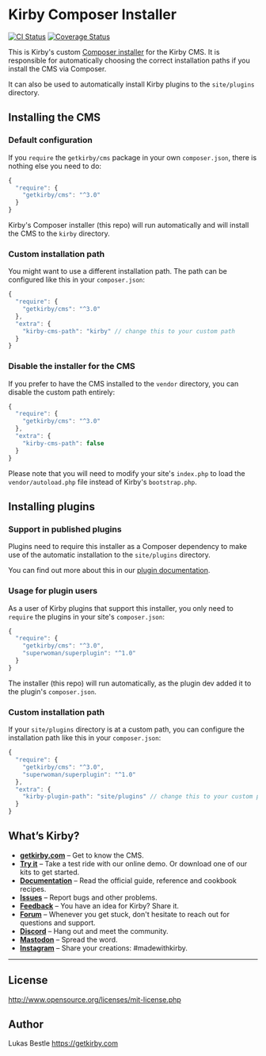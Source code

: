 # Kirby Composer Installer

[![CI Status](https://github.com/getkirby/composer-installer/workflows/CI/badge.svg)](https://github.com/getkirby/composer-installer/actions?query=workflow%3ACI)
[![Coverage Status](https://badgen.net/codecov/c/gh/getkirby/composer-installer/main?label=coverage)](https://codecov.io/gh/getkirby/composer-installer)

This is Kirby's custom [Composer installer](https://getcomposer.org/doc/articles/custom-installers.md) for the Kirby CMS.
It is responsible for automatically choosing the correct installation paths if you install the CMS via Composer.

It can also be used to automatically install Kirby plugins to the `site/plugins` directory.

## Installing the CMS

### Default configuration

If you `require` the `getkirby/cms` package in your own `composer.json`, there is nothing else you need to do:

```js
{
  "require": {
    "getkirby/cms": "^3.0"
  }
}
```

Kirby's Composer installer (this repo) will run automatically and will install the CMS to the `kirby` directory.

### Custom installation path

You might want to use a different installation path. The path can be configured like this in your `composer.json`:

```js
{
  "require": {
    "getkirby/cms": "^3.0"
  },
  "extra": {
    "kirby-cms-path": "kirby" // change this to your custom path
  }
}
```

### Disable the installer for the CMS

If you prefer to have the CMS installed to the `vendor` directory, you can disable the custom path entirely:

```js
{
  "require": {
    "getkirby/cms": "^3.0"
  },
  "extra": {
    "kirby-cms-path": false
  }
}
```

Please note that you will need to modify your site's `index.php` to load the `vendor/autoload.php` file instead of Kirby's `bootstrap.php`.

## Installing plugins

### Support in published plugins

Plugins need to require this installer as a Composer dependency to make use of the automatic installation to the `site/plugins` directory.

You can find out more about this in our [plugin documentation](https://getkirby.com/docs/guide/plugins/plugin-setup-basic).

### Usage for plugin users

As a user of Kirby plugins that support this installer, you only need to `require` the plugins in your site's `composer.json`:

```js
{
  "require": {
    "getkirby/cms": "^3.0",
    "superwoman/superplugin": "^1.0"
  }
}
```

The installer (this repo) will run automatically, as the plugin dev added it to the plugin's `composer.json`.

### Custom installation path

If your `site/plugins` directory is at a custom path, you can configure the installation path like this in your `composer.json`:

```js
{
  "require": {
    "getkirby/cms": "^3.0",
    "superwoman/superplugin": "^1.0"
  },
  "extra": {
    "kirby-plugin-path": "site/plugins" // change this to your custom path
  }
}
```

## What’s Kirby?

- **[getkirby.com](https://getkirby.com)** – Get to know the CMS.
- **[Try it](https://getkirby.com/try)** – Take a test ride with our online demo. Or download one of our kits to get started.
- **[Documentation](https://getkirby.com/docs/guide)** – Read the official guide, reference and cookbook recipes.
- **[Issues](https://github.com/getkirby/kirby/issues)** – Report bugs and other problems.
- **[Feedback](https://feedback.getkirby.com)** – You have an idea for Kirby? Share it.
- **[Forum](https://forum.getkirby.com)** – Whenever you get stuck, don't hesitate to reach out for questions and support.
- **[Discord](https://chat.getkirby.com)** – Hang out and meet the community.
- **[Mastodon](https://mastodon.social/@getkirby)** – Spread the word.
- **[Instagram](https://www.instagram.com/getkirby/)** – Share your creations: #madewithkirby.

---

## License

<http://www.opensource.org/licenses/mit-license.php>

## Author

Lukas Bestle <https://getkirby.com>
